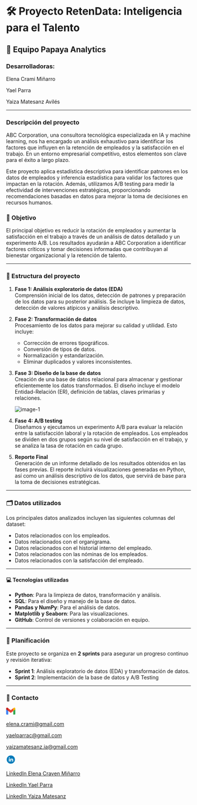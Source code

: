 # 🛠️ Proyecto RetenData: Inteligencia para el Talento

## 👥 Equipo Papaya Analytics

### Desarrolladoras:

Elena Crami Miñarro

Yael Parra

Yaiza Matesanz Avilés

---

### Descripción del proyecto

ABC Corporation, una consultora tecnológica especializada en IA y machine learning, nos ha encargado un análisis exhaustivo para identificar los factores que influyen en la retención de empleados y la satisfacción en el trabajo. En un entorno empresarial competitivo, estos elementos son clave para el éxito a largo plazo.

Este proyecto aplica estadística descriptiva para identificar patrones en los datos de empleados y inferencia estadística para validar los factores que impactan en la rotación. Además, utilizamos A/B testing para medir la efectividad de intervenciones estratégicas, proporcionando recomendaciones basadas en datos para mejorar la toma de decisiones en recursos humanos.

### 🎯 Objetivo

El principal objetivo es reducir la rotación de empleados y aumentar la satisfacción en el trabajo a través de un análisis de datos detallado y un experimento A/B. Los resultados ayudarán a ABC Corporation a identificar factores críticos y tomar decisiones informadas que contribuyan al bienestar organizacional y la retención de talento.

---

### 📑 Estructura del proyecto

1. **Fase 1: Análisis exploratorio de datos (EDA)**  
   Comprensión inicial de los datos, detección de patrones y preparación de los datos para su posterior análisis. Se incluye la limpieza de datos, detección de valores atípicos y análisis descriptivo.

2. **Fase 2: Transformación de datos**  
   Procesamiento de los datos para mejorar su calidad y utilidad. Esto incluye:
   - Corrección de errores tipográficos.
   - Conversión de tipos de datos.
   - Normalización y estandarización.
   - Eliminar duplicados y valores inconsistentes.

3. **Fase 3: Diseño de la base de datos**  
   Creación de una base de datos relacional para almacenar y gestionar eficientemente los datos transformados. El diseño incluye el modelo Entidad-Relación (ER), definición de tablas, claves primarias y relaciones.

   ![image-1](https://github.com/user-attachments/assets/5faa7d73-ff71-428b-93e5-e56949bbe895)

4. **Fase 4: A/B testing**  
   Diseñamos y ejecutamos un experimento A/B para evaluar la relación entre la satisfacción laboral y la rotación de empleados. Los empleados se dividen en dos grupos según su nivel de satisfacción en el trabajo, y se analiza la tasa de rotación en cada grupo.

5. **Reporte Final**  
   Generación de un informe detallado de los resultados obtenidos en las fases previas. El reporte incluirá visualizaciones generadas en Python, así como un análisis descriptivo de los datos, que servirá de base para la toma de decisiones estratégicas.

---

### 🗂️ Datos utilizados

Los principales datos analizados incluyen las siguientes columnas del dataset:

- Datos relacionados con los empleados.
- Datos relacionados con el organigrama.
- Datos relacionados con el historial interno del empleado.
- Datos relacionados con las nóminas de los empleados.
- Datos relacionados con la satisfacción del empleado.

---

#### 💻 Tecnologías utilizadas

- **Python**: Para la limpieza de datos, transformación y análisis.
- **SQL**: Para el diseño y manejo de la base de datos.
- **Pandas y NumPy**: Para el análisis de datos.
- **Matplotlib y Seaborn**: Para las visualizaciones.
- **GitHub**: Control de versiones y colaboración en equipo.

---

### 📅 Planificación

Este proyecto se organiza en **2 sprints** para asegurar un progreso continuo y revisión iterativa:

- **Sprint 1**: Análisis exploratorio de datos (EDA) y transformación de datos.
- **Sprint 2**: Implementación de la base de datos y A/B Testing

---

### 👥 Contacto

<img src="https://github.com/elenacrami/mi_primer_repo/blob/main/gmail.png" width="25px" />

<elena.crami@gmail.com>

<yaelparrac@gmail.com>

<yaizamatesanz.ia@gmail.com>

<img src="https://github.com/elenacrami/mi_primer_repo/blob/main/linkedin.png" width="25px" />

[LinkedIn Elena Craven Miñarro](https://www.linkedin.com/in/elenacravenmiñarro/)

[LinkedIn Yael Parra](https://www.linkedin.com/in/yael-parra/)

[LinkedIn Yaiza Matesanz](https://www.linkedin.com/in/yaiza-matesanz-aviles/)


